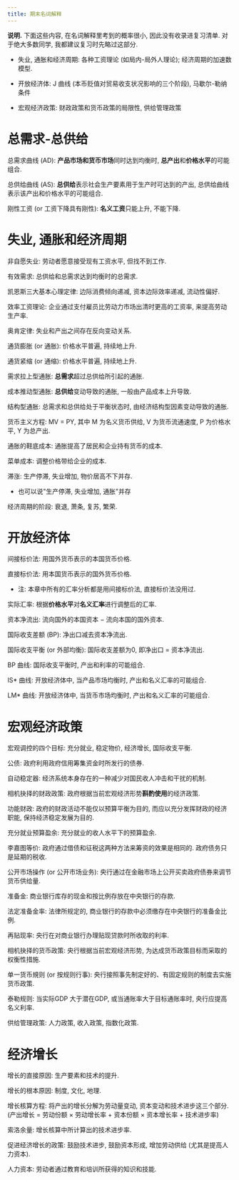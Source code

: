 ```yaml
---
title: 期末名词解释
---
```


**说明.** 下面这些内容, 在名词解释里考到的概率很小, 因此没有收录进复习清单.
对于绝大多数同学, 我都建议复习时先略过这部分.

- 失业, 通胀和经济周期: 各种工资理论 (如局内-局外人理论);
经济周期的加速数模型.

- 开放经济体: J 曲线 (本币贬值对贸易收支状况影响的三个阶段),
马歇尔-勒纳条件

- 宏观经济政策: 财政政策和货币政策的局限性, 供给管理政策

# 总需求-总供给

总需求曲线 (AD):
**产品市场和货币市场**同时达到均衡时, **总产出**和**价格水平**的可能组合.

总供给曲线 (AS):
**总供给**表示社会生产要素用于生产时可达到的产出,
总供给曲线表示该产出和价格水平的可能组合.

刚性工资 (or 工资下降具有刚性):
**名义工资**只能上升, 不能下降.

# 失业, 通胀和经济周期

非自愿失业:
劳动者愿意接受现有工资水平, 但找不到工作.

有效需求:
总供给和总需求达到均衡时的总需求.

凯恩斯三大基本心理定律:
边际消费倾向递减, 资本边际效率递减, 流动性偏好.

效率工资理论:
企业通过支付雇员比劳动力市场出清时更高的工资率,
来提高劳动生产率.

奥肯定律:
失业和产出之间存在反向变动关系.

通货膨胀 (or 通胀):
价格水平普遍, 持续地上升.

通货紧缩 (or 通缩):
价格水平普遍, 持续地上升.

需求拉上型通胀:
**总需求**超过总供给所引起的通胀.

成本推动型通胀:
**总供给**变动导致的通胀, 一般由产品成本上升导致.

结构型通胀:
总需求和总供给处于平衡状态时,
由经济结构型因素变动导致的通胀.

货币主义方程:
MV = PY,
其中 M 为名义货币供给,
V 为货币流通速度,
P 为价格水平,
Y 为总产出.

通胀的鞋底成本:
通胀提高了居民和企业持有货币的成本.

菜单成本:
调整价格带给企业的成本.

滞涨:
生产停滞, 失业增加, 物价居高不下并存.

- 也可以说"生产停滞, 失业增加, 通胀"并存

经济周期的阶段:
衰退, 萧条, 复苏, 繁荣.

# 开放经济体

间接标价法:
用国外货币表示的本国货币价格.

直接标价法:
用本国货币表示的国外货币价格.

- 注: 本章中所有的汇率分析都是用间接标价法, 
直接标价法没用过.

实际汇率:
根据**价格水平**对**名义汇率**进行调整后的汇率.

资本净流出:
流向国外的本国资本 − 流向本国的国外资本.

国际收支差额 (BP):
净出口减去资本净流出.

国际收支平衡 (or 外部均衡):
国际收支差额为0, 即净出口 = 资本净流出.

BP 曲线:
国际收支平衡时, 产出和利率的可能组合.

IS* 曲线:
开放经济体中, 当产品市场均衡时,
产出和名义汇率的可能组合.

LM* 曲线:
开放经济体中, 当货币市场均衡时,
产出和名义汇率的可能组合.

# 宏观经济政策

宏观调控的四个目标:
充分就业,
稳定物价,
经济增长,
国际收支平衡.

公债:
政府利用政府信用筹集资金时所发行的债券.

自动稳定器:
经济系统本身存在的一种减少对国民收人冲击和干扰的机制.

相机抉择的财政政策:
政府根据当前宏观经济形势**斟酌使用**的经济政策.

功能财政:
政府的财政活动不能仅以预算平衡为目的,
而应以充分发挥财政的经济职能, 保持经济稳定发展为目的.

充分就业预算盈余:
充分就业的收人水平下的预算盈余.

李嘉图等价:
政府通过借债和征税这两种方法来筹资的效果是相同的. 政府债务只是延期的税收.


公开市场操作 (or 公开市场业务):
央行通过在金融市场上公开买卖政府债券来调节货币供给量.

准备金:
商业银行库存的现金和按比例存放在中央银行的存款.

法定准备金率:
法律所规定的, 商业银行的存款中必须缴存在中央银行的准备金比例.

再贴现率:
央行在对商业银行办理贴现贷款时所收取的利率.

相机抉择的货币政策:
央行根据当前宏观经济形势, 为达成货币政策目标而采取的权衡性措施.

单一货币規则 (or 按规则行事):
央行接照事先制定好的、有固定规则的制度去实施货币政策.

泰勒规则:
当实际GDP 大于潜在GDP, 或当通账率大于目标通账率时,
央行应提高名义利率.

供给管理政策:
人力政策, 收入政策, 指数化政策.

# 经济增长

增长的直接原因:
生产要素和技术的提升.

增长的根本原因:
制度, 文化, 地理.

增长核算方程:
将产出的增长分解为劳动量变动, 资本变动和技术进步这三个部分.   
(产出增长 = 劳动份额 × 劳动增长率 + 资本份额 × 资本增长率 + 技术进步率)

索洛余量:
增长核算中所计算出的技术进步率.

促进经济增长的政策:
鼓励技术进步,
鼓励资本形成,
增加劳动供给 (尤其是提高人力资本).

人力资本: 劳动者通过教育和培训所获得的知识和技能.
